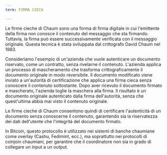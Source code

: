 ```yaml
---
term: FIRMA CIECA

---
```

Le firme cieche di Chaum sono una forma di firma digitale in cui l'emittente della firma non conosce il contenuto del messaggio che sta firmando. Tuttavia, la firma può essere successivamente verificata con il messaggio originale. Questa tecnica è stata sviluppata dal crittografo David Chaum nel 1983.

Consideriamo l'esempio di un'azienda che vuole autenticare un documento riservato, come un contratto, senza rivelarne il contenuto. L'azienda applica un processo di mascheramento che trasforma crittograficamente il documento originale in modo reversibile. Il documento modificato viene inviato a un'autorità di certificazione che applica una firma cieca senza conoscere il contenuto sottostante. Dopo aver ricevuto il documento firmato e mascherato, l'azienda toglie la maschera alla firma. Il risultato è un documento originale autenticato dalla firma dell'autorità, senza che quest'ultima abbia mai visto il contenuto originale.

Le firme cieche di Chaum consentono quindi di certificare l'autenticità di un documento senza conoscerne il contenuto, garantendo sia la riservatezza dei dati dell'utente che l'integrità del documento firmato.

In Bitcoin, questo protocollo è utilizzato nei sistemi di banche chaumiane come overlay (Cashu, Fedimint, ecc.), ma soprattutto nei protocolli di coinjoin chaumiani, per garantire che il coordinatore non sia in grado di collegare un input a un output.